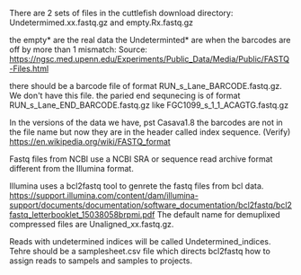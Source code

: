 There are 2 sets of files in the cuttlefish download directory:
Undetermimed.xx.fastq.gz and empty.Rx.fastq.gz

the empty* are the real data
the Undeterminted* are when the barcodes are off by more than 1 mismatch:
Source: https://ngsc.med.upenn.edu/Experiments/Public_Data/Media/Public/FASTQ-Files.html

there should be a barcode file of format RUN_s_Lane_BARCODE.fastq.gz. We don't have this file. 
the paried end sequnecing is of format RUN_s_Lane_END_BARCODE.fastq.gz like
FGC1099_s_1_1_ACAGTG.fastq.gz

In the versions of the data we have, pst Casava1.8 the barcodes are not in the file name but 
now they are in the header called index sequence. (Verify)
https://en.wikipedia.org/wiki/FASTQ_format

Fastq files from NCBI use a NCBI SRA or sequence read archive format different from the Illumina format. 


Illumina uses a bcl2fastq tool to genrete the fastq files from bcl data. https://support.illumina.com/content/dam/illumina-support/documents/documentation/software_documentation/bcl2fastq/bcl2fastq_letterbooklet_15038058brpmi.pdf
The default name for demuplixed compressed files are Unaligned_xx.fastq.gz. 

Reads with undetermined indices will be called Undetermined_indices. Tehre should be a samplesheet.csv file 
which directs bcl2fastq how to assign reads to sampels and samples to projects. 




